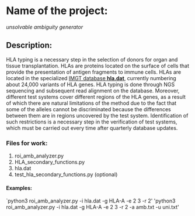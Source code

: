 # Name of the project: 
*unsolvable ambiguity generator*
## Description:
HLA typing is a necessary step in the selection of donors for organ and tissue transplantation. HLAs are proteins located on the surface of cells that provide the presentation of antigen fragments to immune cells. HLAs are located in the specialized [IMGT database **hla.dat**](https://github.com/ANHIG/IMGTHLA), currently numbering about 24,000 variants of HLA genes. HLA typing is done through NGS sequencing and subsequent read alignment on the database. Moreover, different test systems cover different regions of the HLA genes, as a result of which there are natural limitations of the method due to the fact that some of the alleles cannot be discriminated because the differences between them are in regions uncovered by the test system. Identification of such restrictions is a necessary step in the verification of test systems, which must be carried out every time after quarterly database updates.
### Files for work:
1. roi_amb_analyzer.py
2. HLA_secondary_functions.py
3. hla.dat
4. test_hla_secondary_functions.py (optional)

#### Examples:
`python3 roi_amb_analyzer.py -i hla.dat -g HLA-A -e 2 3 -r 2'
'python3 roi_amb_analyzer.py -i hla.dat -g HLA-A -e 2 3 -r 2 -a amb.txt -u uni.txt'
